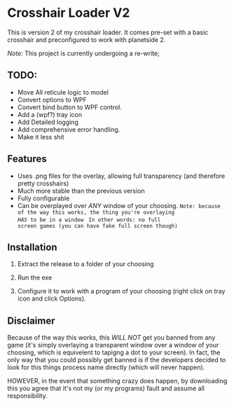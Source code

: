 Crosshair Loader V2
===============

This is version 2 of my crosshair loader. It comes pre-set with a basic crosshair and preconfigured to work with planetside 2.

*Note*: This project is currently undergoing a re-write;

TODO:
-----
 + Move All reticule logic to model
 + Convert options to WPF
 + Convert bind button to WPF control.
 + Add a (wpf?) tray icon
 + Add Detailed logging
 + Add comprehensive error handling.
 + Make it less shit

Features
-------
 + Uses .png files for the overlay, allowing full transparency (and therefore pretty crosshairs)
 + Much more stable than the previous version
 + Fully configurable
 + Can be overplayed over *ANY* window of your choosing.
<code>Note: because of the way this works, the thing you're overlaying *HAS* to be in a window  </code>
<code>In other words: no full screen games (you can have fake full screen though)</code>

Installation
-------
 1) Extract the release to a folder of your choosing
 
 2) Run the exe 
 
 3) Configure it to work with a program of your choosing (right click on tray icon and click Options).
 
Disclaimer
----
 Because of the way this works, this *WILL NOT* get you banned from any game (it's simply overlaying a transparent window over a window of your choosing, which is equivelent to tapigng a dot to your screen). In fact, the only way that you could possibly get banned is if the developers decided to look for this things process name directly (which will never happen).
 
 HOWEVER, in the event that something crazy does happen, by downloading this you agree that it's not my (or my programs) fault and assume all responsibility.
